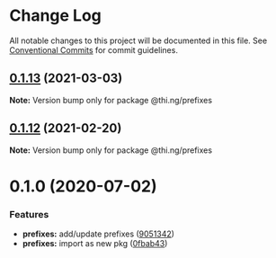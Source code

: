 # Change Log

All notable changes to this project will be documented in this file.
See [Conventional Commits](https://conventionalcommits.org) for commit guidelines.

## [0.1.13](https://github.com/thi-ng/umbrella/compare/@thi.ng/prefixes@0.1.12...@thi.ng/prefixes@0.1.13) (2021-03-03)

**Note:** Version bump only for package @thi.ng/prefixes





## [0.1.12](https://github.com/thi-ng/umbrella/compare/@thi.ng/prefixes@0.1.11...@thi.ng/prefixes@0.1.12) (2021-02-20)

**Note:** Version bump only for package @thi.ng/prefixes





# 0.1.0 (2020-07-02)


### Features

* **prefixes:** add/update prefixes ([9051342](https://github.com/thi-ng/umbrella/commit/905134278b6a9d832669f2007b48142718ee964c))
* **prefixes:** import as new pkg ([0fbab43](https://github.com/thi-ng/umbrella/commit/0fbab43c9acbd89f01615672cadd964df7f9a5a3))

